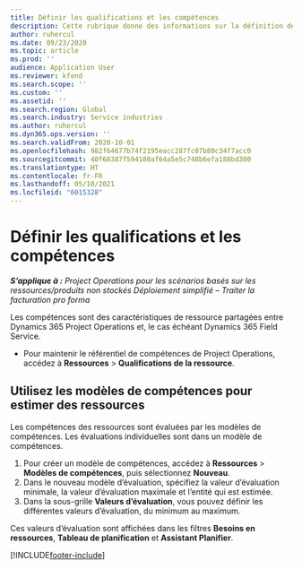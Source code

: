 ```yaml
---
title: Définir les qualifications et les compétences
description: Cette rubrique donne des informations sur la définition de modèles de qualifications et de compétences pour évaluer des ressources.
author: ruhercul
ms.date: 09/23/2020
ms.topic: article
ms.prod: ''
audience: Application User
ms.reviewer: kfend
ms.search.scope: ''
ms.custom: ''
ms.assetid: ''
ms.search.region: Global
ms.search.industry: Service industries
ms.author: ruhercul
ms.dyn365.ops.version: ''
ms.search.validFrom: 2020-10-01
ms.openlocfilehash: 982f64677b74f2195eacc287fc07b80c34f7acc0
ms.sourcegitcommit: 40f68387f594180af64a5e5c748b6efa188bd300
ms.translationtype: HT
ms.contentlocale: fr-FR
ms.lasthandoff: 05/10/2021
ms.locfileid: "6015328"
---
```

# <a name="define-skills-and-proficiencies"></a>Définir les qualifications et les compétences

_**S’applique à :** Project Operations pour les scénarios basés sur les ressources/produits non stockés Déploiement simplifié – Traiter la facturation pro forma_

Les compétences sont des caractéristiques de ressource partagées entre Dynamics 365 Project Operations et, le cas échéant Dynamics 365 Field Service. 

- Pour maintenir le référentiel de compétences de Project Operations, accédez à **Ressources** \> **Qualifications de la ressource**. 

## <a name="use-proficiency-models-to-rate-resources"></a>Utilisez les modèles de compétences pour estimer des ressources

Les compétences des ressources sont évaluées par les modèles de compétences. Les évaluations individuelles sont dans un modèle de compétences. 

1. Pour créer un modèle de compétences, accédez à **Ressources** \> **Modèles de compétences**, puis sélectionnez **Nouveau**.
2. Dans le nouveau modèle d’évaluation, spécifiez la valeur d’évaluation minimale, la valeur d’évaluation maximale et l’entité qui est estimée.
3. Dans la sous-grille **Valeurs d’évaluation**, vous pouvez définir les différentes valeurs d’évaluation, du minimum au maximum.


Ces valeurs d’évaluation sont affichées dans les filtres **Besoins en ressources**, **Tableau de planification** et **Assistant Planifier**.


[!INCLUDE[footer-include](../includes/footer-banner.md)]